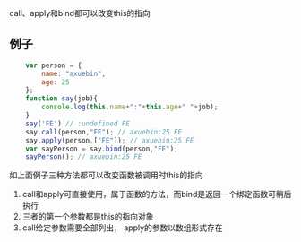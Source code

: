 call、apply和bind都可以改变this的指向

## 例子
```js
    var person = {
        name: "axuebin",
        age: 25
    };
    function say(job){
        console.log(this.name+":"+this.age+" "+job);
    }
    say('FE') // :undefined FE
    say.call(person,"FE"); // axuebin:25 FE
    say.apply(person,["FE"]); // axuebin:25 FE
    var sayPerson = say.bind(person,"FE");
    sayPerson(); // axuebin:25 FE
```
如上面例子三种方法都可以改变函数被调用时this的指向
1. call和apply可直接使用，属于函数的方法，而bind是返回一个绑定函数可稍后执行
2. 三者的第一个参数都是this的指向对象
3. call给定参数需要全部列出， apply的参数以数组形式存在

